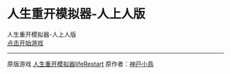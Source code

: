 # 人生重开模拟器-人上人版
人生重开模拟器-人上人版  
[点击开始游戏](https://nbqq.github.io/UpperLife/view/)  

---

原版游戏 [人生重开模拟器lifeRestart](https://liferestart.syaro.io/) 原作者：[神戸小鳥](https://github.com/VickScarlet)
